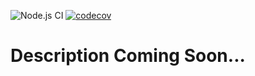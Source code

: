 ![Node.js CI](https://github.com/niomwungeri-fabrice/savu-me-ui/actions/workflows/action.js.yml/badge.svg) [![codecov](https://codecov.io/gh/niomwungeri-fabrice/savu-me-ui/branch/develop/graph/badge.svg?token=6FVQP0CBQZ)](https://codecov.io/gh/niomwungeri-fabrice/savu-me-ui)

# Description Coming Soon...
